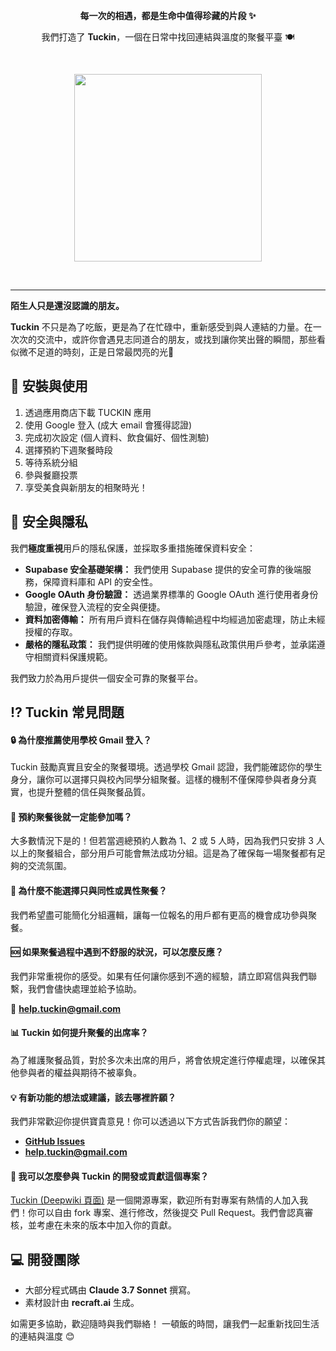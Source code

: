 <p align="center">
<b>每一次的相遇，都是生命中值得珍藏的片段 ✨</b>
</p>
<p align="center">
我們打造了 <b>Tuckin</b>，一個在日常中找回連結與溫度的聚餐平臺 🍽️
</p>

<br>

<p align="center">
  <img width="300" src="docs/images/tuckin-wide.png">
</p>

<br>

---

**陌生人只是還沒認識的朋友。**

**Tuckin** 不只是為了吃飯，更是為了在忙碌中，重新感受到與人連結的力量。在一次次的交流中，或許你會遇見志同道合的朋友，或找到讓你笑出聲的瞬間，那些看似微不足道的時刻，正是日常最閃亮的光🌟 


## 📱 安裝與使用

1. 透過應用商店下載 TUCKIN 應用
2. 使用 Google 登入 (成大 email 會獲得認證)
3. 完成初次設定 (個人資料、飲食偏好、個性測驗)
4. 選擇預約下週聚餐時段
5. 等待系統分組
6. 參與餐廳投票
7. 享受美食與新朋友的相聚時光！ 

## 🔐 安全與隱私

我們**極度重視**用戶的隱私保護，並採取多重措施確保資料安全：

- **Supabase 安全基礎架構：** 我們使用 Supabase 提供的安全可靠的後端服務，保障資料庫和 API 的安全性。
- **Google OAuth 身份驗證：**  透過業界標準的 Google OAuth 進行使用者身份驗證，確保登入流程的安全與便捷。
- **資料加密傳輸：** 所有用戶資料在儲存與傳輸過程中均經過加密處理，防止未經授權的存取。
- **嚴格的隱私政策：** 我們提供明確的使用條款與隱私政策供用戶參考，並承諾遵守相關資料保護規範。

我們致力於為用戶提供一個安全可靠的聚餐平台。 



## ⁉️ Tuckin 常見問題

#### 🔒 為什麼推薦使用學校 Gmail 登入？

Tuckin 鼓勵真實且安全的聚餐環境。透過學校 Gmail 認證，我們能確認你的學生身分，讓你可以選擇只與校內同學分組聚餐。這樣的機制不僅保障參與者身分真實，也提升整體的信任與聚餐品質。 


#### 🤝 預約聚餐後就一定能參加嗎？

大多數情況下是的！但若當週總預約人數為 1、2 或 5 人時，因為我們只安排 3 人以上的聚餐組合，部分用戶可能會無法成功分組。這是為了確保每一場聚餐都有足夠的交流氛圍。 


#### 🙋 為什麼不能選擇只與同性或異性聚餐？

我們希望盡可能簡化分組邏輯，讓每一位報名的用戶都有更高的機會成功參與聚餐。 


#### 🆘 如果聚餐過程中遇到不舒服的狀況，可以怎麼反應？

我們非常重視你的感受。如果有任何讓你感到不適的經驗，請立即寫信與我們聯繫，我們會儘快處理並給予協助。

📧 **[help.tuckin@gmail.com](mailto:help.tuckin@gmail.com)**



#### 📊 Tuckin 如何提升聚餐的出席率？

為了維護聚餐品質，對於多次未出席的用戶，將會依規定進行停權處理，以確保其他參與者的權益與期待不被辜負。 


#### 💡 有新功能的想法或建議，該去哪裡許願？

我們非常歡迎你提供寶貴意見！你可以透過以下方式告訴我們你的願望：

+ **[GitHub Issues](https://github.com/ncchen99/Tuckin/issues)**
+ **[help.tuckin@gmail.com](mailto:help.tuckin@gmail.com)**


#### 🚀 我可以怎麼參與 Tuckin 的開發或貢獻這個專案？

[Tuckin (Deepwiki 頁面)](https://deepwiki.com/ncchen99/Tuckin) 是一個開源專案，歡迎所有對專案有熱情的人加入我們！你可以自由 fork 專案、進行修改，然後提交 Pull Request。我們會認真審核，並考慮在未來的版本中加入你的貢獻。 

## 💻 開發團隊
- 大部分程式碼由 **Claude 3.7 Sonnet** 撰寫。
- 素材設計由 **recraft.ai** 生成。


如需更多協助，歡迎隨時與我們聯絡！
一頓飯的時間，讓我們一起重新找回生活的連結與溫度 😊



